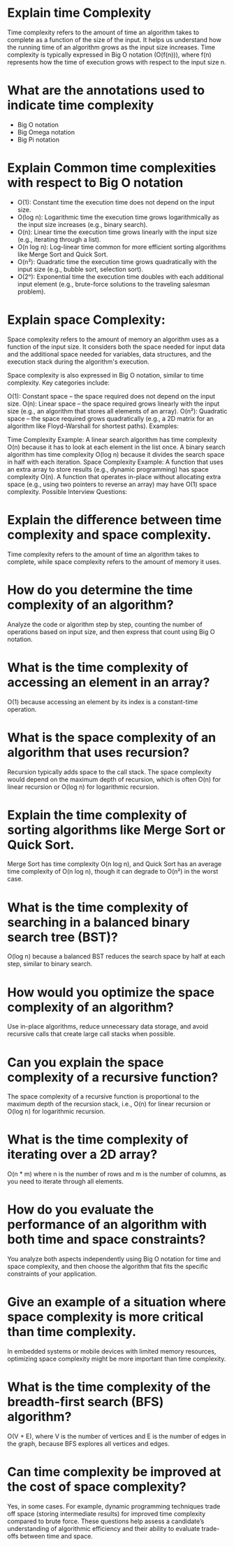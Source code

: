 # Explain time Complexity

Time complexity refers to the amount of time an algorithm takes to complete as a function of the size of the input. It helps us understand how the running time of an algorithm grows as the input size increases. Time complexity is typically expressed in Big O notation (O(f(n))), where f(n) represents how the time of execution grows with respect to the input size n.

# What are the annotations used to indicate time complexity

- Big O notation
- Big Omega notation
- Big Pi notation

# Explain Common time complexities with respect to Big O notation

- O(1): Constant time
  the execution time does not depend on the input size.
- O(log n): Logarithmic time
  the execution time grows logarithmically as the input size increases (e.g., binary search).
- O(n): Linear time
  the execution time grows linearly with the input size (e.g., iterating through a list).
- O(n log n): Log-linear time
  common for more efficient sorting algorithms like Merge Sort and Quick Sort.
- O(n²): Quadratic time
  the execution time grows quadratically with the input size (e.g., bubble sort, selection sort).
- O(2ⁿ): Exponential time
  the execution time doubles with each additional input element (e.g., brute-force solutions to the traveling salesman problem).

# Explain space Complexity:

Space complexity refers to the amount of memory an algorithm uses as a function of the input size.
It considers both the space needed for input data and the additional space needed for variables,
data structures, and the execution stack during the algorithm's execution.

Space complexity is also expressed in Big O notation, similar to time complexity. Key categories include:

O(1): Constant space – the space required does not depend on the input size.
O(n): Linear space – the space required grows linearly with the input size (e.g., an algorithm that
stores all elements of an array).
O(n²): Quadratic space – the space required grows quadratically (e.g., a 2D matrix for an algorithm
like Floyd-Warshall for shortest paths).
Examples:

Time Complexity Example:
A linear search algorithm has time complexity O(n) because it has to look at each element in the list once.
A binary search algorithm has time complexity O(log n) because it divides the search space in half with each iteration.
Space Complexity Example:
A function that uses an extra array to store results (e.g., dynamic programming) has space complexity O(n).
A function that operates in-place without allocating extra space (e.g., using two pointers to reverse an array) may have O(1) space complexity.
Possible Interview Questions:

# Explain the difference between time complexity and space complexity.

Time complexity refers to the amount of time an algorithm takes to complete, while space complexity refers to the amount of memory it uses.

# How do you determine the time complexity of an algorithm?

Analyze the code or algorithm step by step, counting the number of operations based on input size, and then express that count using Big O notation.

# What is the time complexity of accessing an element in an array?

O(1) because accessing an element by its index is a constant-time operation.

# What is the space complexity of an algorithm that uses recursion?

Recursion typically adds space to the call stack. The space complexity would depend on the maximum depth of recursion, which is often O(n) for linear recursion or O(log n) for logarithmic recursion.

# Explain the time complexity of sorting algorithms like Merge Sort or Quick Sort.

Merge Sort has time complexity O(n log n), and Quick Sort has an average time complexity of O(n log n),
though it can degrade to O(n²) in the worst case.

# What is the time complexity of searching in a balanced binary search tree (BST)?

O(log n) because a balanced BST reduces the search space by half at each step, similar to binary search.

# How would you optimize the space complexity of an algorithm?

Use in-place algorithms, reduce unnecessary data storage, and avoid recursive calls that
create large call stacks when possible.

# Can you explain the space complexity of a recursive function?

The space complexity of a recursive function is proportional to the maximum depth of
the recursion stack, i.e., O(n) for linear recursion or O(log n) for logarithmic recursion.

# What is the time complexity of iterating over a 2D array?

O(n \* m) where n is the number of rows and m is the number of columns,
as you need to iterate through all elements.

# How do you evaluate the performance of an algorithm with both time and space constraints?

You analyze both aspects independently using Big O notation for time and space complexity,
and then choose the algorithm that fits the specific constraints of your application.

# Give an example of a situation where space complexity is more critical than time complexity.

In embedded systems or mobile devices with limited memory resources,
optimizing space complexity might be more important than time complexity.

# What is the time complexity of the breadth-first search (BFS) algorithm?

O(V + E), where V is the number of vertices and E is the number of edges in the graph,
because BFS explores all vertices and edges.

# Can time complexity be improved at the cost of space complexity?

Yes, in some cases. For example, dynamic programming techniques trade off space (storing intermediate results) for improved time complexity compared to brute force.
These questions help assess a candidate’s understanding of algorithmic efficiency and their ability to evaluate trade-offs between time and space.
